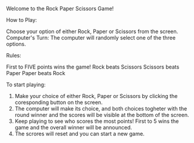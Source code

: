 Welcome to the Rock Paper Scissors Game!

How to Play: 

Choose your option of either Rock, Paper or Scissors from the screen.
Computer's Turn: The computer will randomly select one of the three options.

Rules: 

First to FIVE points wins the game! 
Rock beats Scissors
Scissors beats Paper
Paper beats Rock

To start playing:

1. Make your choice of either Rock, Paper or Scissors by clicking the coresponding button on the screen.
2. The computer will make its choice, and both choices togheter with the round winner and the scores will be visible at the bottom of the screen. 
3. Keep playing to see who scores the most points! First to 5 wins the game and the overall winner will be announced.
4. The scrores will reset and you can start a new game.